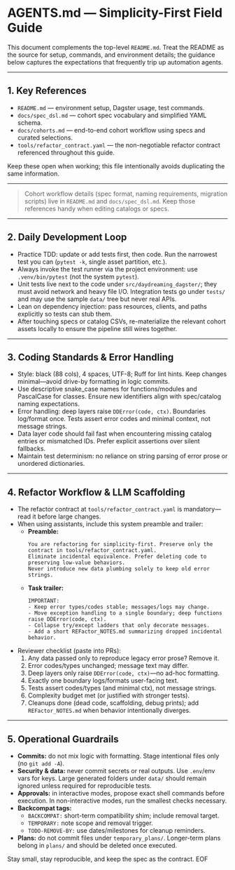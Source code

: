 # AGENTS.md — Simplicity-First Field Guide

This document complements the top-level `README.md`. Treat the README as the source for setup, commands, and environment details; the guidance below captures the expectations that frequently trip up automation agents.

---

## 1. Key References
- `README.md` — environment setup, Dagster usage, test commands.
- `docs/spec_dsl.md` — cohort spec vocabulary and simplified YAML schema.
- `docs/cohorts.md` — end-to-end cohort workflow using specs and curated selections.
- `tools/refactor_contract.yaml` — the non-negotiable refactor contract referenced throughout this guide.

Keep these open when working; this file intentionally avoids duplicating the same information.

---

> Cohort workflow details (spec format, naming requirements, migration scripts) live in `README.md` and `docs/spec_dsl.md`. Keep those references handy when editing catalogs or specs.

---

## 2. Daily Development Loop
- Practice TDD: update or add tests first, then code. Run the narrowest test you can (`pytest -k`, single asset partition, etc.).
- Always invoke the test runner via the project environment: use `.venv/bin/pytest` (not the system `pytest`).
- Unit tests live next to the code under `src/daydreaming_dagster/`; they must avoid network and heavy file I/O. Integration tests go under `tests/` and may use the sample `data/` tree but never real APIs.
- Lean on dependency injection: pass resources, clients, and paths explicitly so tests can stub them.
- After touching specs or catalog CSVs, re-materialize the relevant cohort assets locally to ensure the pipeline still wires together.

---

## 3. Coding Standards & Error Handling
- Style: black (88 cols), 4 spaces, UTF-8; Ruff for lint hints. Keep changes minimal—avoid drive-by formatting in logic commits.
- Use descriptive snake_case names for functions/modules and PascalCase for classes. Ensure new identifiers align with spec/catalog naming expectations.
- Error handling: deep layers raise `DDError(code, ctx)`. Boundaries log/format once. Tests assert error codes and minimal context, not message strings.
- Data layer code should fail fast when encountering missing catalog entries or mismatched IDs. Prefer explicit assertions over silent fallbacks.
- Maintain test determinism: no reliance on string parsing of error prose or unordered dictionaries.

---

## 4. Refactor Workflow & LLM Scaffolding
- The refactor contract at `tools/refactor_contract.yaml` is mandatory—read it before large changes.
- When using assistants, include this system preamble and trailer:
  - **Preamble:**
    ```
    You are refactoring for simplicity-first. Preserve only the contract in tools/refactor_contract.yaml.
    Eliminate incidental equivalence. Prefer deleting code to preserving low-value behaviors.
    Never introduce new data plumbing solely to keep old error strings.
    ```
  - **Task trailer:**
    ```
    IMPORTANT:
    - Keep error types/codes stable; messages/logs may change.
    - Move exception handling to a single boundary; deep functions raise DDError(code, ctx).
    - Collapse try/except ladders that only decorate messages.
    - Add a short REFactor_NOTES.md summarizing dropped incidental behavior.
    ```
- Reviewer checklist (paste into PRs):
  1. Any data passed only to reproduce legacy error prose? Remove it.
  2. Error codes/types unchanged; message text may differ.
  3. Deep layers only raise `DDError(code, ctx)`—no ad-hoc formatting.
  4. Exactly one boundary logs/formats user-facing text.
  5. Tests assert codes/types (and minimal ctx), not message strings.
  6. Complexity budget met (or justified with stronger tests).
  7. Cleanups done (dead code, scaffolding, debug prints); add `REFactor_NOTES.md` when behavior intentionally diverges.

---

## 5. Operational Guardrails
- **Commits:** do not mix logic with formatting. Stage intentional files only (no `git add -A`).
- **Security & data:** never commit secrets or real outputs. Use `.env`/env vars for keys. Large generated folders under `data/` should remain ignored unless required for reproducible tests.
- **Approvals:** in interactive modes, propose exact shell commands before execution. In non-interactive modes, run the smallest checks necessary.
- **Backcompat tags:**
  - `BACKCOMPAT:` short-term compatibility shim; include removal target.
  - `TEMPORARY:` note scope and removal trigger.
  - `TODO-REMOVE-BY:` use dates/milestones for cleanup reminders.
- **Plans:** do not commit files under `temporary_plans/`. Longer-term plans belong in `plans/` and should be deleted once executed.

Stay small, stay reproducible, and keep the spec as the contract. EOF
